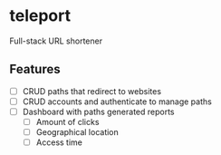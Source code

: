 # teleport

Full-stack URL shortener

## Features

- [ ] CRUD paths that redirect to websites
- [ ] CRUD accounts and authenticate to manage paths
- [ ] Dashboard with paths generated reports
	- [ ] Amount of clicks
	- [ ] Geographical location
	- [ ] Access time